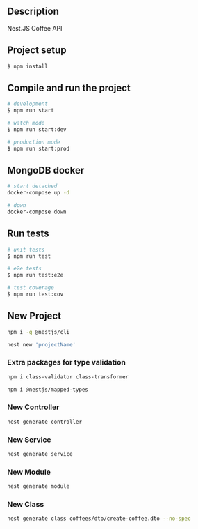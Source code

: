 ## Description

Nest.JS Coffee API

## Project setup

```bash
$ npm install
```

## Compile and run the project

```bash
# development
$ npm run start

# watch mode
$ npm run start:dev

# production mode
$ npm run start:prod
```

## MongoDB docker

```bash
# start detached
docker-compose up -d

# down
docker-compose down

```

## Run tests

```bash
# unit tests
$ npm run test

# e2e tests
$ npm run test:e2e

# test coverage
$ npm run test:cov
```

## New Project

```bash
npm i -g @nestjs/cli
```

```bash
nest new 'projectName'
```

### Extra packages for type validation

```bash
npm i class-validator class-transformer
```

```bash
npm i @nestjs/mapped-types
```

### New Controller

```bash
nest generate controller
```

### New Service

```bash
nest generate service
```

### New Module

```bash
nest generate module
```

### New Class

```bash
nest generate class coffees/dto/create-coffee.dto --no-spec
```
